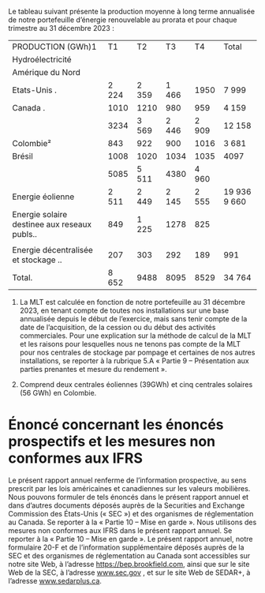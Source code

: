 Le tableau suivant présente la production moyenne à long terme annualisée de notre portefeuille d’énergie renouvelable au prorata et pour chaque trimestre au 31 décembre 2023 :  

<html><body><table><tr><td>PRODUCTION (GWh)1</td><td>T1</td><td>T2</td><td>T3</td><td>T4</td><td>Total</td></tr><tr><td>Hydroélectricité</td><td></td><td></td><td></td><td></td><td></td></tr><tr><td>Amérique du Nord</td><td></td><td></td><td></td><td></td><td></td></tr><tr><td>Etats-Unis .</td><td>2 224</td><td>2 359</td><td>1 466</td><td>1950</td><td>7 999</td></tr><tr><td>Canada .</td><td>1010</td><td>1210</td><td>980</td><td>959</td><td>4 159</td></tr><tr><td></td><td>3234</td><td>3 569</td><td>2 446</td><td>2 909</td><td>12 158</td></tr><tr><td>Colombie²</td><td>843</td><td>922</td><td>900</td><td>1016</td><td>3 681</td></tr><tr><td>Brésil</td><td>1008</td><td>1020</td><td>1034</td><td>1035</td><td>4097</td></tr><tr><td></td><td>5085</td><td>5 511</td><td>4380</td><td>4 960</td><td></td></tr><tr><td>Energie éolienne</td><td>2 511</td><td>2 449</td><td>2 145</td><td>2 555</td><td>19 936 9 660</td></tr><tr><td>Energie solaire destinee aux reseaux publs..</td><td>849</td><td>1 225</td><td>1278</td><td>825</td><td></td></tr><tr><td></td><td></td><td></td><td></td><td></td><td></td></tr><tr><td>Energie décentralisée et stockage ..</td><td>207</td><td>303</td><td>292</td><td>189</td><td>991</td></tr><tr><td>Total.</td><td>8 652</td><td>9488</td><td>8095</td><td>8529</td><td>34 764</td></tr></table></body></html>  

1) La MLT est calculée en fonction de notre portefeuille au 31 décembre 2023, en tenant compte de toutes nos installations sur une base annualisée depuis le début de l’exercice, mais sans tenir compte de la date de l’acquisition, de la cession ou du début des activités commerciales. Pour une explication sur la méthode de calcul de la MLT et les raisons pour lesquelles nous ne tenons pas compte de la MLT pour nos centrales de stockage par pompage et certaines de nos autres installations, se reporter à la rubrique 5.A « Partie 9 – Présentation aux parties prenantes et mesure du rendement ».  

2) Comprend deux centrales éoliennes $( 3 9 \mathrm { G W h } )$ et cinq centrales solaires (56 GWh) en Colombie.  

# Énoncé concernant les énoncés prospectifs et les mesures non conformes aux IFRS  

Le présent rapport annuel renferme de l’information prospective, au sens prescrit par les lois américaines et canadiennes sur les valeurs mobilières. Nous pouvons formuler de tels énoncés dans le présent rapport annuel et dans d’autres documents déposés auprès de la Securities and Exchange Commission des États-Unis (« SEC ») et des organismes de réglementation au Canada. Se reporter à la « Partie 10 – Mise en garde ». Nous utilisons des mesures non conformes aux IFRS dans le présent rapport annuel. Se reporter à la « Partie 10 – Mise en garde ». Le présent rapport annuel, notre formulaire 20-F et de l’information supplémentaire déposés auprès de la SEC et des organismes de réglementation au Canada sont accessibles sur notre site Web, à l’adresse https://bep.brookfield.com, ainsi que sur le site Web de la SEC, à l’adresse www.sec.gov , et sur le site Web de SEDAR+, à l’adresse www.sedarplus.ca.  